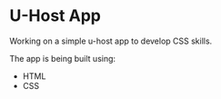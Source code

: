 # U-Host App

Working on a simple u-host app to develop CSS skills.

The app is being built using:

* HTML
* CSS